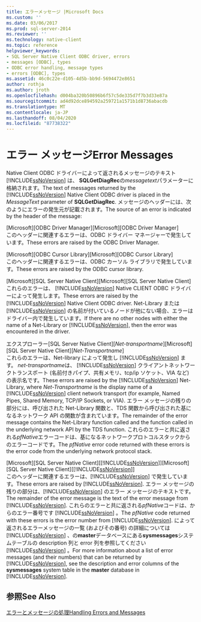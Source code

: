 ```yaml
---
title: エラーメッセージ |Microsoft Docs
ms.custom: ''
ms.date: 03/06/2017
ms.prod: sql-server-2014
ms.reviewer: ''
ms.technology: native-client
ms.topic: reference
helpviewer_keywords:
- SQL Server Native Client ODBC driver, errors
- messages [ODBC], types
- ODBC error handling, message types
- errors [ODBC], types
ms.assetid: 46c0c22e-d105-4d5b-bb9d-5694472e8651
author: rothja
ms.author: jroth
ms.openlocfilehash: d004ba320b50896b6f57c5de335d7f7b3d33e87a
ms.sourcegitcommit: ad4d92dce894592a259721a1571b1d8736abacdb
ms.translationtype: MT
ms.contentlocale: ja-JP
ms.lasthandoff: 08/04/2020
ms.locfileid: "87738322"
---
```

# <a name="error-messages"></a><span data-ttu-id="e621d-102">エラー メッセージ</span><span class="sxs-lookup"><span data-stu-id="e621d-102">Error Messages</span></span>
  <span data-ttu-id="e621d-103">Native Client ODBC ドライバーによって返されるメッセージのテキスト [!INCLUDE[ssNoVersion](../../includes/ssnoversion-md.md)] は、 **SQLGetDiagRec**の*messagetext*パラメーターに格納されます。</span><span class="sxs-lookup"><span data-stu-id="e621d-103">The text of messages returned by the [!INCLUDE[ssNoVersion](../../includes/ssnoversion-md.md)] Native Client ODBC driver is placed in the *MessageText* parameter of **SQLGetDiagRec**.</span></span> <span data-ttu-id="e621d-104">メッセージのヘッダーには、次のようにエラーの発生元が記載されます。</span><span class="sxs-lookup"><span data-stu-id="e621d-104">The source of an error is indicated by the header of the message:</span></span>  
  
 <span data-ttu-id="e621d-105">[Microsoft][ODBC Driver Manager]</span><span class="sxs-lookup"><span data-stu-id="e621d-105">[Microsoft][ODBC Driver Manager]</span></span>  
 <span data-ttu-id="e621d-106">このヘッダーに関連するエラーは、ODBC ドライバー マネージャーで発生しています。</span><span class="sxs-lookup"><span data-stu-id="e621d-106">These errors are raised by the ODBC Driver Manager.</span></span>  
  
 <span data-ttu-id="e621d-107">[Microsoft][ODBC Cursor Library]</span><span class="sxs-lookup"><span data-stu-id="e621d-107">[Microsoft][ODBC Cursor Library]</span></span>  
 <span data-ttu-id="e621d-108">このヘッダーに関連するエラーは、ODBC カーソル ライブラリで発生しています。</span><span class="sxs-lookup"><span data-stu-id="e621d-108">These errors are raised by the ODBC cursor library.</span></span>  
  
 <span data-ttu-id="e621d-109">[Microsoft][SQL Server Native Client]</span><span class="sxs-lookup"><span data-stu-id="e621d-109">[Microsoft][SQL Server Native Client]</span></span>  
 <span data-ttu-id="e621d-110">これらのエラーは、 [!INCLUDE[ssNoVersion](../../includes/ssnoversion-md.md)] Native CLIENT ODBC ドライバーによって発生します。</span><span class="sxs-lookup"><span data-stu-id="e621d-110">These errors are raised by the [!INCLUDE[ssNoVersion](../../includes/ssnoversion-md.md)] Native Client ODBC driver.</span></span> <span data-ttu-id="e621d-111">Net-Library または [!INCLUDE[ssNoVersion](../../includes/ssnoversion-md.md)] の名前が付いているノードが他にない場合、エラーはドライバー内で発生しています。</span><span class="sxs-lookup"><span data-stu-id="e621d-111">If there are no other nodes with either the name of a Net-Library or [!INCLUDE[ssNoVersion](../../includes/ssnoversion-md.md)], then the error was encountered in the driver.</span></span>  
  
 <span data-ttu-id="e621d-112">エクスプローラー[SQL Server Native Client][*Net-transportname*]</span><span class="sxs-lookup"><span data-stu-id="e621d-112">[Microsoft][SQL Server Native Client][*Net-Transportname*]</span></span>  
 <span data-ttu-id="e621d-113">これらのエラーは、Net-library によって発生し [!INCLUDE[ssNoVersion](../../includes/ssnoversion-md.md)] ます。 *net-transportname*は、 [!INCLUDE[ssNoVersion](../../includes/ssnoversion-md.md)] クライアントネットワークトランスポート (名前付きパイプ、共有メモリ、tcp/ip ソケット、VIA など) の表示名です。</span><span class="sxs-lookup"><span data-stu-id="e621d-113">These errors are raised by the [!INCLUDE[ssNoVersion](../../includes/ssnoversion-md.md)] Net-Library, where *Net-Transportname* is the display name of a [!INCLUDE[ssNoVersion](../../includes/ssnoversion-md.md)] client network transport (for example, Named Pipes, Shared Memory, TCP/IP Sockets, or VIA).</span></span> <span data-ttu-id="e621d-114">エラー メッセージの残りの部分には、呼び出された Net-Library 関数と、TDS 関数から呼び出された基になるネットワーク API の関数が含まれています。</span><span class="sxs-lookup"><span data-stu-id="e621d-114">The remainder of the error message contains the Net-Library function called and the function called in the underlying network API by the TDS function.</span></span> <span data-ttu-id="e621d-115">これらのエラーと共に返される*pfNative*エラーコードは、基になるネットワークプロトコルスタックからのエラーコードです。</span><span class="sxs-lookup"><span data-stu-id="e621d-115">The *pfNative* error code returned with these errors is the error code from the underlying network protocol stack.</span></span>  
  
 <span data-ttu-id="e621d-116">[Microsoft][SQL Server Native Client][[!INCLUDE[ssNoVersion](../../includes/ssnoversion-md.md)]]</span><span class="sxs-lookup"><span data-stu-id="e621d-116">[Microsoft][SQL Server Native Client][[!INCLUDE[ssNoVersion](../../includes/ssnoversion-md.md)]]</span></span>  
 <span data-ttu-id="e621d-117">このヘッダーに関連するエラーは、[!INCLUDE[ssNoVersion](../../includes/ssnoversion-md.md)] で発生しています。</span><span class="sxs-lookup"><span data-stu-id="e621d-117">These errors are raised by [!INCLUDE[ssNoVersion](../../includes/ssnoversion-md.md)].</span></span> <span data-ttu-id="e621d-118">エラー メッセージの残りの部分は、[!INCLUDE[ssNoVersion](../../includes/ssnoversion-md.md)] のエラー メッセージのテキストです。</span><span class="sxs-lookup"><span data-stu-id="e621d-118">The remainder of the error message is the text of the error message from [!INCLUDE[ssNoVersion](../../includes/ssnoversion-md.md)].</span></span> <span data-ttu-id="e621d-119">これらのエラーと共に返される*pfNative*コードは、からのエラー番号です [!INCLUDE[ssNoVersion](../../includes/ssnoversion-md.md)] 。</span><span class="sxs-lookup"><span data-stu-id="e621d-119">The *pfNative* code returned with these errors is the error number from [!INCLUDE[ssNoVersion](../../includes/ssnoversion-md.md)].</span></span> <span data-ttu-id="e621d-120">によって返されるエラーメッセージの一覧 (およびその番号) の詳細については [!INCLUDE[ssNoVersion](../../includes/ssnoversion-md.md)] 、の**master**データベースにある**sysmessages**システムテーブルの description 列と error 列を参照してください [!INCLUDE[ssNoVersion](../../includes/ssnoversion-md.md)] 。</span><span class="sxs-lookup"><span data-stu-id="e621d-120">For more information about a list of error messages (and their numbers) that can be returned by [!INCLUDE[ssNoVersion](../../includes/ssnoversion-md.md)], see the description and error columns of the **sysmessages** system table in the **master** database in [!INCLUDE[ssNoVersion](../../includes/ssnoversion-md.md)].</span></span>  
  
## <a name="see-also"></a><span data-ttu-id="e621d-121">参照</span><span class="sxs-lookup"><span data-stu-id="e621d-121">See Also</span></span>  
 [<span data-ttu-id="e621d-122">エラーとメッセージの処理</span><span class="sxs-lookup"><span data-stu-id="e621d-122">Handling Errors and Messages</span></span>](handling-errors-and-messages.md)  
  
  
